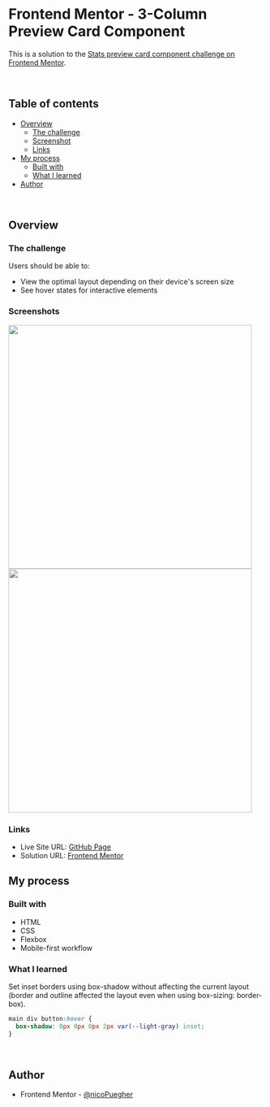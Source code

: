 # Frontend Mentor - 3-Column Preview Card Component

This is a solution to the [Stats preview card component challenge on Frontend Mentor](https://www.frontendmentor.io/challenges/3column-preview-card-component-pH92eAR2-).

<br />

## Table of contents

- [Overview](#overview)
  - [The challenge](#the-challenge)
  - [Screenshot](#screenshot)
  - [Links](#links)
- [My process](#my-process)
  - [Built with](#built-with)
  - [What I learned](#what-i-learned)
- [Author](#author)

<br />

## Overview

### The challenge

Users should be able to:

- View the optimal layout depending on their device's screen size
- See hover states for interactive elements

### Screenshots

<img src="https://res.cloudinary.com/dz209s6jk/image/upload/v1617293265/Challenges/ap7h50kkrdq7zclbokox.jpg" width="480"><img src="https://res.cloudinary.com/dz209s6jk/image/upload/v1617293393/Challenges/wgpurm7exoqq79zn7zaq.jpg" width="480">

### Links

- Live Site URL: [GitHub Page](https://nicopuegher.github.io/frontend-mentor/3-col-preview-card/)
- Solution URL: [Frontend Mentor]()

## My process

### Built with

- HTML
- CSS
- Flexbox
- Mobile-first workflow

### What I learned

Set inset borders using box-shadow without affecting the current layout (border and outline affected the layout even when using box-sizing: border-box).

```css
main div button:hover {
  box-shadow: 0px 0px 0px 2px var(--light-gray) inset;
}
```

<br />

## Author

- Frontend Mentor - [@nicoPuegher](https://www.frontendmentor.io/profile/nicoPuegher)
